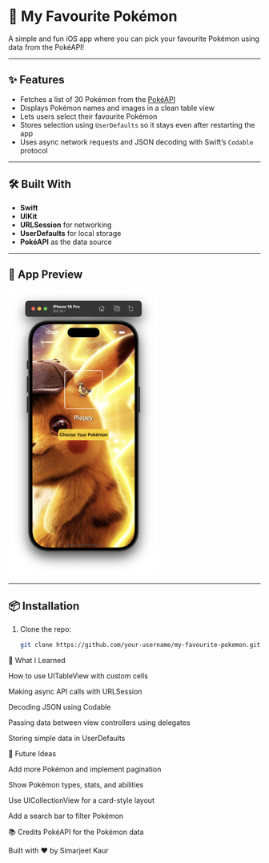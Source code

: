 # 🧡 My Favourite Pokémon

A simple and fun iOS app where you can pick your favourite Pokémon using data from the PokéAPI!

---

## ✨ Features

- Fetches a list of 30 Pokémon from the [PokéAPI](https://pokeapi.co/)
- Displays Pokémon names and images in a clean table view
- Lets users select their favourite Pokémon
- Stores selection using `UserDefaults` so it stays even after restarting the app
- Uses async network requests and JSON decoding with Swift’s `Codable` protocol

---

## 🛠 Built With

- **Swift**
- **UIKit**
- **URLSession** for networking
- **UserDefaults** for local storage
- **PokéAPI** as the data source

---

## 📸 App Preview

<img src="demo.png" width="300" />

---

## 📦 Installation

1. Clone the repo:
   ```bash
   git clone https://github.com/your-username/my-favourite-pokemon.git

🧠 What I Learned


How to use UITableView with custom cells

Making async API calls with URLSession

Decoding JSON using Codable

Passing data between view controllers using delegates

Storing simple data in UserDefaults

🚀 Future Ideas


Add more Pokémon and implement pagination

Show Pokémon types, stats, and abilities

Use UICollectionView for a card-style layout

Add a search bar to filter Pokémon

📚 Credits
PokéAPI for the Pokémon data

Built with ❤️ by Simarjeet Kaur
